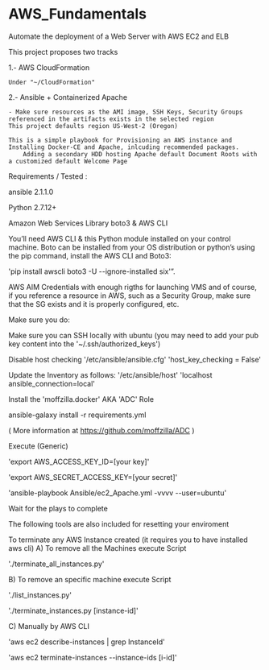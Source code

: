 # AWS_Fundamentals
Automate the deployment of a Web Server with AWS EC2 and ELB 

This project proposes two tracks

1.- AWS CloudFormation
 
	Under "~/CloudFormation"

2.- Ansible + Containerized Apache


	- Make sure resources as the AMI image, SSH Keys, Security Groups referenced in the artifacts exists in the selected region
	This project defaults region US-West-2 (Oregon)

	This is a simple playbook for Provisioning an AWS instance and Installing Docker-CE and Apache, inlcuding recommended packages.
        Adding a secondary HDD hosting Apache default Document Roots with a customized default Welcome Page

Requirements / Tested :

ansible 2.1.1.0

Python 2.7.12+

Amazon Web Services Library boto3 & AWS CLI

You’ll need AWS CLI & this Python module installed on your control machine. Boto can be installed from your OS distribution or python’s using the pip command, install the AWS CLI and Boto3:

'pip install awscli boto3 -U --ignore-installed six'”.

AWS AIM Credentials with enough rigths for launching VMS and of course, if you reference a resource in AWS, such as a Security Group, make sure that the SG exists and it is properly configured, etc.

Make sure you do:

Make sure you can SSH locally with ubuntu (you may need to add your pub key content into the '~/.ssh/authorized_keys')

Disable host checking '/etc/ansible/ansible.cfg' 'host_key_checking = False'

Update the Inventory as follows:
'/etc/ansible/host' 'localhost ansible_connection=local'

Install the 'moffzilla.docker' AKA 'ADC' Role

ansible-galaxy install -r requirements.yml

( More information at https://github.com/moffzilla/ADC )

Execute (Generic)

'export AWS_ACCESS_KEY_ID=[your key]'

'export AWS_SECRET_ACCESS_KEY=[your secret]'

'ansible-playbook Ansible/ec2_Apache.yml -vvvv --user=ubuntu'

Wait for the plays to complete


 	

The following tools are also included for resetting your enviroment


To terminate any AWS Instance created (it requires you to have installed aws cli)
A) To remove all the Machines execute Script

'./terminate_all_instances.py' 

B) To remove an specific machine execute Script

'./list_instances.py'

'./terminate_instances.py [instance-id]'

C) Manually by AWS CLI

'aws ec2 describe-instances | grep InstanceId'

'aws ec2 terminate-instances --instance-ids [i-id]'
